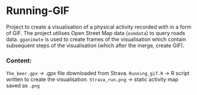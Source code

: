 # Running-GIF

Project to create a visualisation of a physical activity recorded with in a form of GIF. 
The project utilises Open Street Map data (`osmdata`) to query roads data. `gganimate` is used to create frames of the visualisation which contain subsequent steps of the visualisation (which after the merge, create GIF). 

### Content:

`The_beer.gpx` -> .gpx file downloaded from Strava.
`Running_gif.R` -> R script written to create the visualisation.
`Strava_run.png` -> static activity map saved as `.png`
